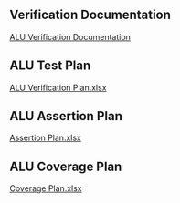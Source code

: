 Verification Documentation
----
[ALU Verification Documentation](https://drive.google.com/file/d/1-olRUnOU_X-ateG1zKVS7u-5tWffnxup/view?usp=drive_link)

ALU Test Plan
----
[ALU Verification Plan.xlsx](https://docs.google.com/spreadsheets/d/1P3MYGOUE6s-0V_MFXP_icZylFMFTu6wJ/edit?usp=drive_link&ouid=115679411967049075293&rtpof=true&sd=true)


ALU Assertion Plan
----
[Assertion Plan.xlsx](https://docs.google.com/spreadsheets/d/12o3FNdboxjB2-uaeaLdiImZiCp3OW3UWUOhB3-Canfg/edit?usp=sharing)

ALU Coverage Plan
----
[Coverage Plan.xlsx](https://docs.google.com/spreadsheets/d/16RiHm85GjlNqsWvI7Fkegg9zH9J4KcU0PV0NJbDLHeQ/edit?usp=sharing)
